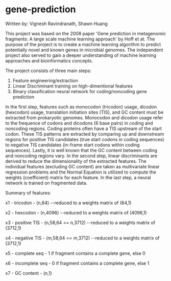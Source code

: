 # gene-prediction

Written by: Vignesh Ravindranath, Shawn Huang

This project was based on the 2008 paper 'Gene prediction in metagenomic fragments: A large scale machine learning approach' by Hoff et at. The purpose of the project is to create a machine learning algorithm to predict potentially novel and known genes in microbial genomes. The independent project also served to gain a deeper understanding of machine learning approaches and bioinformatics concepts.

The project consists of three main steps:
1) Feature engineering/extraction
2) Linear Discriminant training on high-dimentional features
3) Binary classification neural network for coding/noncoding gene prediction

In the first step, features such as monocodon (tricodon) usage, dicodon (hexcodon) usage, translation initiation sites (TIS), and GC content must be extracted from prokaryotic genomes. Monocodon and dicodon usage refer to the frequence of codons and dicodons (6 base pairs) in coding and noncoding regions. Coding proteins often have a TIS upstream of the start codon. These TIS patterns are extracted by comparing up and downstream regions for positive TIS candidates (true start codons in coding sequences) to negative TIS candidates (in-frame start codons within coding sequences). Lastly, it is well known that the GC content between coding and noncoding regions vary. 
In the second step, linear discriminants are derived to reduce the dimensionality of the extracted features. The individual features (excluding GC content) are taken as multivariate linear regression problems and the Normal Equation is utilized to compute the weights (coefficient) matrix for each feature. 
In the last step, a neural network is trained on fragmented data.


Summary of features:

x1 - tricodon       - (n,64)   --reduced to a weights matrix of (64,1)

x2 - hexcodon       - (n,4096) --reduced to a weights matrix of (4096,1)

x3 - positive TIS   - (n,58,64 == n,3712) --reduced to a weights matrix of (3712,1)

x4 - negative TIS   - (m,58,64 == m,3712) --reduced to a weights matrix of (3712,1)

x5 - complete seq   - 1 if fragment contains a complete gene, else 0

x6 - incomplete seq - 0 if fragment contains a complete gene, else 1

x7 - GC content     - (n,1)
